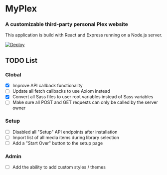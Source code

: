 # MyPlex
### A customizable third-party personal Plex website
This application is build with React and Express running on a Node.js server.

[![Deploy](https://www.herokucdn.com/deploy/button.svg)](https://heroku.com/deploy)


## TODO List

### Global
- [x] Improve API callback functionality
- [ ] Update all fetch callbacks to use Axiom instead
- [x] Convert all Sass files to user root variables instead of Sass variables
- [ ] Make sure all POST and GET requests can only be called by the server owner

### Setup
- [ ] Disabled all "Setup" API endpoints after installation
- [ ] Import list of all media items during library selection
- [ ] Add a "Start Over" button to the setup page

### Admin
- [ ] Add the ability to add custom styles / themes